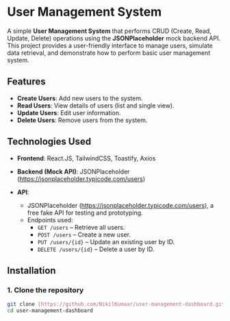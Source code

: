 # User Management System

A simple **User Management System** that performs CRUD (Create, Read, Update, Delete) operations using the **JSONPlaceholder** mock backend API. This project provides a user-friendly interface to manage users, simulate data retrieval, and demonstrate how to perform basic user management system.

## Features
- **Create Users**: Add new users to the system.
- **Read Users**: View details of users (list and single view).
- **Update Users**: Edit user information.
- **Delete Users**: Remove users from the system.

## Technologies Used
- **Frontend**: React.JS, TailwindCSS, Toastify, Axios
- **Backend (Mock API)**: JSONPlaceholder (https://jsonplaceholder.typicode.com/users)

- **API**: 
  - JSONPlaceholder (https://jsonplaceholder.typicode.com/users), a free fake API for testing and prototyping.
  - Endpoints used:
    - `GET /users` – Retrieve all users.
    - `POST /users` – Create a new user.
    - `PUT /users/{id}` – Update an existing user by ID.
    - `DELETE /users/{id}` – Delete a user by ID.

## Installation

### 1. Clone the repository

```bash
git clone [https://github.com/NikilKumaar/user-management-dashboard.git]
cd user-management-dashboard

